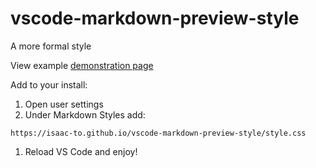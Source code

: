 # vscode-markdown-preview-style
A more formal style

View example [demonstration page](https://isaac-to.github.io/vscode-markdown-preview-style/)

Add to your install:

1. Open user settings
2. Under Markdown Styles add:
```
https://isaac-to.github.io/vscode-markdown-preview-style/style.css
```
1. Reload VS Code and enjoy!